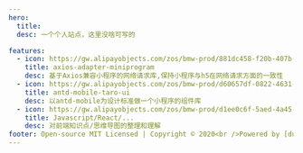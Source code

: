 ```yaml
---
hero:
  title:
  desc: 一个个人站点，这里没啥可写的

features:
  - icon: https://gw.alipayobjects.com/zos/bmw-prod/881dc458-f20b-407b-947a-95104b5ec82b/k79dm8ih_w144_h144.png
    title: axios-adapter-miniprogram
    desc: 基于Axios兼容小程序的网络请求库,保持小程序与h5在网络请求方面的一致性
  - icon: https://gw.alipayobjects.com/zos/bmw-prod/d60657df-0822-4631-9d7c-e7a869c2f21c/k79dmz3q_w126_h126.png
    title: antd-mobile-taro-ui
    desc: 以antd-mobile为设计标准做一个小程序的组件库
  - icon: https://gw.alipayobjects.com/zos/bmw-prod/d1ee0c6f-5aed-4a45-a507-339a4bfe076c/k7bjsocq_w144_h144.png
    title: Javascript/React/...
    desc: 对前端知识点/思维导图的整理和理解
footer: Open-source MIT Licensed | Copyright © 2020<br />Powered by [dumi](https://d.umijs.org)
---
```


